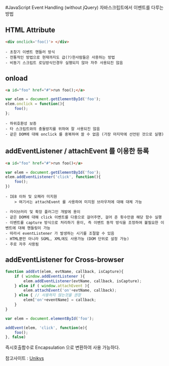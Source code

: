 #JavaScript Event Handling (without jQuery)
자바스크립트에서 이벤트를 다루는 방법

## HTML Attribute
```HTML
<div onclick='foo()'> </div>
```

	- 초창기 이벤트 핸들러 방식
	- 전통적인 방법으로 현재까지도 급(?)한사람들은 사용하는 방법
	- 비동기 스크립트 로딩방식인경우 실행되지 않아 자주 사용되진 않음

## onload
```HTML
<a id="foo" href="#">run foo();</a>
```
```JavaScript
var elem = document.getElementById('foo');
elem.onclick = function(){
	foo();
};
```

	- 하위호환성 보증
	- 타 스크립트와의 충돌방지를 위하여 잘 사용되진 않음
	- 같은 DOM에 대해 onclick 를 중복하여 쓸 수 없음 (가장 마지막에 선언된 것으로 실행)

## addEventListener / attachEvent 를 이용한 등록
```HTML
<a id="foo" href="#">run foo()</a>
```
```JavaScript
var elem = document.getElementById('foo');
elem.addEventListener('click', function(){
	foo();
})
```

	- IE8 이하 및 오페라 미지원
		> 여기서는 attachEvent 를 사용하여 미지원 브라우저에 대해 대체 가능
	
    - 라이브러리 및 확장 플러그인 개발에 용이
    - 같은 DOM에 대해 click 이벤트를 다중으로 걸어주면, 걸어 준 횟수만큼 해당 함수 실행
    - 이벤트를 capture 방식으로 처리하기 용이, 즉 이벤트 동작 방식을 조정하여 불필요한 이벤트에 대해 핸들링이 가능
    - 따라서 eventListener 가 발생하는 시기를 조절할 수 있음
    - HTML뿐만 아니라 SGML, XML에도 사용가능 (DOM 단위로 설정 가능)
    - 주로 자주 사용됨 



## addEventListener for Cross-browser
```JavaScript
function addEvt(elem, evtName, callback, isCapture){
	if ( window.addEventListener ){
    	elem.addEventListener(evtName, callback, isCapture);
    } else if ( window.attachEvent ){
    	elem.attachEvent('on'+evtName, callback);
    } else { // 사용하지 않는것을 권장
    	elem['on'+eventName] = callback;
    }
}

var elem = document.elementById('foo');

addEvent(elem, 'click', function(e){
	foo();
}, false)
```
즉시호출함수로 Encapsulation 으로 변환하여 사용 가능하다.

참고사이트 : [Unikys](http://unikys.tistory.com/312)